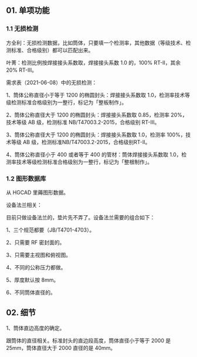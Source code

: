 ## 01. 单项功能

### 1.1 无损检测

方全利：无损检测数据，比如筒体，只要填一个检测率，其他数据（等级技术、检测标准、合格级别）都可以匹配出来。

叶菁：检测比例按焊接接头系数取，焊接接头系数 1.0 的，100% RT-II，其余 20% RT-III。

需求表（2021-06-08）中的无损检测：

1、筒体公称直径小于等于 1200 的椭圆封头：焊接接头系数取 1.0，检测率技术等级检测标准合格级别为一整行，标记为「整板制作」。

2、筒体公称直径大于 1200 的椭圆封头：焊接接头系数取 0.85，检测率 20%，技术等级 AB 级，检测标准 NB/T47003.2-2015，合格级别 RT-Ⅲ。

3、筒体公称直径大于 1200 的椭圆封头：焊接接头系数取 1.0，检测率 100%，技术等级 AB 级，检测标准NB/T47003.2-2015，合格级别RT-Ⅱ。

4、筒体公称直径小于 400 或者等于 400 的管材：筒体焊接接头系数取 1.0，检测率技术等级检测标准合格级别为一整行，标记为「整根制作」。

### 1.2 图形数据库

从 HGCAD 里薅图形数据。

设备法兰相关：

目前只做设备法兰的，垫片先不弄了。设备法兰需要的组合如下：

1、三个规范都要（JB/T4701-4703）。

2、只需要 RF 密封面的。

3、只需要主视图和俯视图。

4、不同的公称压力都做。

5、厚度默认按 8mm。

6、不同筒体直径的。

## 02. 细节

1、筒体直边高度的确定。

跟筒体的直径相关。标准封头的直边段高度，筒体直径小于等于 2000 是 25mm，筒体直径大于 2000 直径的是 40mm。